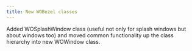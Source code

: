 ```yaml
---
title: New WOBezel classes
---
```


Added WOSplashWindow class (useful not only for splash windows but about windows too) and moved common functionality up the class hierarchy into new WOWindow class.
